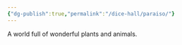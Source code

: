 ```yaml
---
{"dg-publish":true,"permalink":"/dice-hall/paraiso/"}
---
```


A world full of wonderful plants and animals.